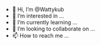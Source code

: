 - 👋 Hi, I’m @Wattykub
- 👀 I’m interested in ...
- 🌱 I’m currently learning ...
- 💞️ I’m looking to collaborate on ...
- 📫 How to reach me ...

<!---
Wattykub/Wattykub is a ✨ special ✨ repository because its `README.md` (this file) appears on your GitHub profile.
You can click the Preview link to take a look at your changes.
--->
